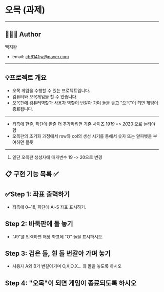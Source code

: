 # 오목 (과제)

---

## 👨🏻‍💼 Author
백지완
- email: ch6141jw@naver.com

---

## 💡프로젝트 개요
- 오목 게임을 수행할 수 있는 프로젝트입니다.
- 컴퓨터와 오목게임을 할 수 있습니다.
- 오목판에 컴퓨터역할과 사용자 역할이 번갈아 가며 돌을 놓고 "오목"이 되면 게임이 종료됩니다.

---
- 좌측에 한줄, 하단에 한줄 더 추가하려면 기존 사이즈 19*19 => 20*20 으로 늘려야 함 
- 오목판의 초기화 과정에서 row와 col의 생성 시기를 통해서 숫자 또는 알파벳을 부여하면 될듯 
---
1. 일단 오목판 생성자에 매개변수 19 -> 20으로 변경 

## 📋 구현 기능 목록 ✅

## ✅Step 1: 좌표 출력하기
- 좌측에 0~18, 하단에 A~S 좌표 표시하기.

## Step 2: 바둑판에 돌 놓기
- "J9"를 입력하면 해당 좌표에 "O" 돌을 표시하시오.

## Step 3: 검은 돌, 흰 돌 번갈아 가며 놓기
- 사용자 A와 B가 번갈아가며 O,X,O,X... 의 돌을 놓도록 하시오 

## Step 4: "오목"이 되면 게임이 종료되도록 하시오